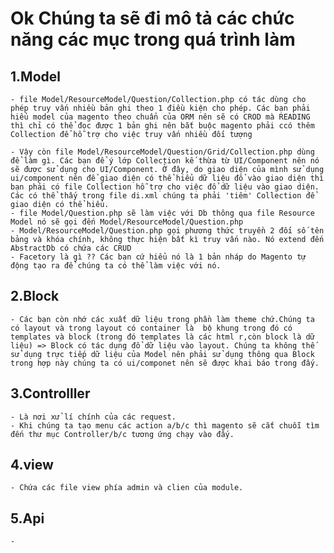 # Ok Chúng ta sẽ đi mô tả các chức năng các mục trong quá trình làm
## 1.Model
	- file Model/ResourceModel/Question/Collection.php có tác dùng cho phép truy vấn nhiều bản ghi theo 1 điều kiện cho phép. Các bạn phải hiểu model của magento theo chuẩn của ORM nên sẽ có CROD mà READING thì chỉ có thể đọc được 1 bản ghi nên bắt buộc magento phải ccó thêm Collection để hỗ trợ cho việc truy vấn nhiều đối tượng 

	- Vậy còn file Model/ResourceModel/Question/Grid/Collection.php dùng để làm gì. Các bạn để ý lớp Collection kế thừa từ UI/Component nên nó sẽ được sử dụng cho UI/Component. Ở đây, do giao diện của mình sử dụng ui/component nên để giao diện có thể hiểu dữ liệu đổ vào giao diện thì bạn phải có file Collection hỗ trợ cho việc đổ dữ liệu vào giao diện. Các có thể thấy trong file di.xml chúng ta phải 'tiêm' Collection để giao diện có thể hiểu.
	- file Model/Question.php sẽ làm việc với Db thông qua file Resource Model nó sẽ gọi đến Model/ResourceModel/Question.php
	- Model/ResourceModel/Question.php gọi phương thức truyền 2 đối số tên bảng và khóa chính, không thực hiện bất kì truy vấn nào. Nó extend đến AbstractDb có chứa các CRUD
	- Facetory là gì ?? Các bạn cứ hiểu nó là 1 bản nháp do Magento tự động tạo ra để chúng ta có thể làm việc với nó.

## 2.Block 
	- Các bạn còn nhớ các xuất dữ liệu trong phần làm theme chứ.Chúng ta có layout và trong layout có container là  bộ khung trong đó có templates và block (trong đó templates là các html r,còn block là dữ liệu) => Block có tác dụng đổ dữ liệu vào layout. Chúng ta không thế sử dụng trực tiếp dữ liệu của Model nên phải sử dụng thông qua Block trong hợp này chúng ta có ui/componet nên sẽ được khai báo trong đấy.

## 3.Controlller 
	- Là nơi xử lí chính của các request.
	- Khi chúng ta tạo menu các action a/b/c thì magento sẽ cắt chuỗi tìm đến thư mục Controller/b/c tương ứng chạy vào đấy.
## 4.view 
	- Chứa các file view phía admin và clien của module.
## 5.Api
	- 
